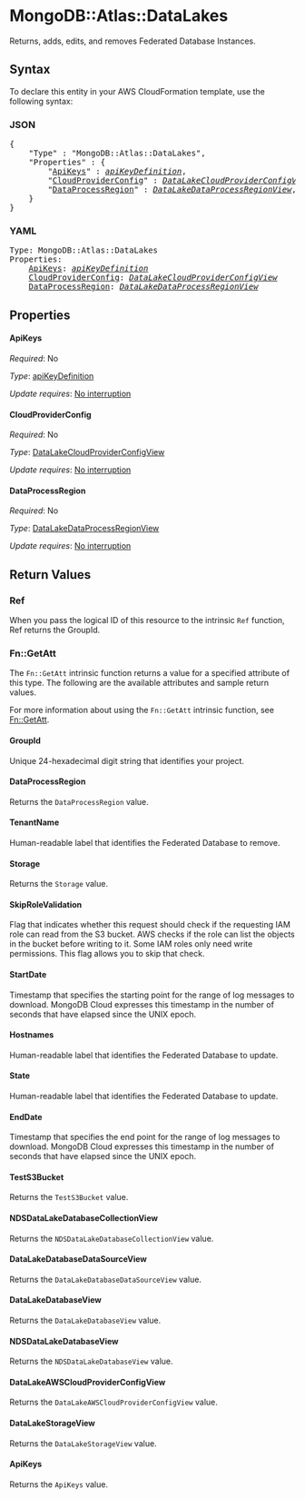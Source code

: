# MongoDB::Atlas::DataLakes

Returns, adds, edits, and removes Federated Database Instances.

## Syntax

To declare this entity in your AWS CloudFormation template, use the following syntax:

### JSON

<pre>
{
    "Type" : "MongoDB::Atlas::DataLakes",
    "Properties" : {
        "<a href="#apikeys" title="ApiKeys">ApiKeys</a>" : <i><a href="apikeydefinition.md">apiKeyDefinition</a></i>,
        "<a href="#cloudproviderconfig" title="CloudProviderConfig">CloudProviderConfig</a>" : <i><a href="datalakecloudproviderconfigview.md">DataLakeCloudProviderConfigView</a></i>,
        "<a href="#dataprocessregion" title="DataProcessRegion">DataProcessRegion</a>" : <i><a href="datalakedataprocessregionview.md">DataLakeDataProcessRegionView</a></i>,
    }
}
</pre>

### YAML

<pre>
Type: MongoDB::Atlas::DataLakes
Properties:
    <a href="#apikeys" title="ApiKeys">ApiKeys</a>: <i><a href="apikeydefinition.md">apiKeyDefinition</a></i>
    <a href="#cloudproviderconfig" title="CloudProviderConfig">CloudProviderConfig</a>: <i><a href="datalakecloudproviderconfigview.md">DataLakeCloudProviderConfigView</a></i>
    <a href="#dataprocessregion" title="DataProcessRegion">DataProcessRegion</a>: <i><a href="datalakedataprocessregionview.md">DataLakeDataProcessRegionView</a></i>
</pre>

## Properties

#### ApiKeys

_Required_: No

_Type_: <a href="apikeydefinition.md">apiKeyDefinition</a>

_Update requires_: [No interruption](https://docs.aws.amazon.com/AWSCloudFormation/latest/UserGuide/using-cfn-updating-stacks-update-behaviors.html#update-no-interrupt)

#### CloudProviderConfig

_Required_: No

_Type_: <a href="datalakecloudproviderconfigview.md">DataLakeCloudProviderConfigView</a>

_Update requires_: [No interruption](https://docs.aws.amazon.com/AWSCloudFormation/latest/UserGuide/using-cfn-updating-stacks-update-behaviors.html#update-no-interrupt)

#### DataProcessRegion

_Required_: No

_Type_: <a href="datalakedataprocessregionview.md">DataLakeDataProcessRegionView</a>

_Update requires_: [No interruption](https://docs.aws.amazon.com/AWSCloudFormation/latest/UserGuide/using-cfn-updating-stacks-update-behaviors.html#update-no-interrupt)

## Return Values

### Ref

When you pass the logical ID of this resource to the intrinsic `Ref` function, Ref returns the GroupId.

### Fn::GetAtt

The `Fn::GetAtt` intrinsic function returns a value for a specified attribute of this type. The following are the available attributes and sample return values.

For more information about using the `Fn::GetAtt` intrinsic function, see [Fn::GetAtt](https://docs.aws.amazon.com/AWSCloudFormation/latest/UserGuide/intrinsic-function-reference-getatt.html).

#### GroupId

Unique 24-hexadecimal digit string that identifies your project.

#### DataProcessRegion

Returns the <code>DataProcessRegion</code> value.

#### TenantName

Human-readable label that identifies the Federated Database to remove.

#### Storage

Returns the <code>Storage</code> value.

#### SkipRoleValidation

Flag that indicates whether this request should check if the requesting IAM role can read from the S3 bucket. AWS checks if the role can list the objects in the bucket before writing to it. Some IAM roles only need write permissions. This flag allows you to skip that check.

#### StartDate

Timestamp that specifies the starting point for the range of log messages to download. MongoDB Cloud expresses this timestamp in the number of seconds that have elapsed since the UNIX epoch.

#### Hostnames

Human-readable label that identifies the Federated Database to update.

#### State

Human-readable label that identifies the Federated Database to update.

#### EndDate

Timestamp that specifies the end point for the range of log messages to download.  MongoDB Cloud expresses this timestamp in the number of seconds that have elapsed since the UNIX epoch.

#### TestS3Bucket

Returns the <code>TestS3Bucket</code> value.

#### NDSDataLakeDatabaseCollectionView

Returns the <code>NDSDataLakeDatabaseCollectionView</code> value.

#### DataLakeDatabaseDataSourceView

Returns the <code>DataLakeDatabaseDataSourceView</code> value.

#### DataLakeDatabaseView

Returns the <code>DataLakeDatabaseView</code> value.

#### NDSDataLakeDatabaseView

Returns the <code>NDSDataLakeDatabaseView</code> value.

#### DataLakeAWSCloudProviderConfigView

Returns the <code>DataLakeAWSCloudProviderConfigView</code> value.

#### DataLakeStorageView

Returns the <code>DataLakeStorageView</code> value.

#### ApiKeys

Returns the <code>ApiKeys</code> value.

